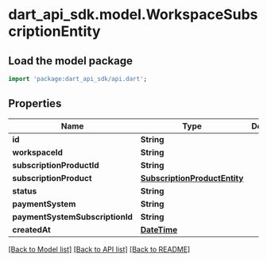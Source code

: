 # dart_api_sdk.model.WorkspaceSubscriptionEntity

## Load the model package
```dart
import 'package:dart_api_sdk/api.dart';
```

## Properties
Name | Type | Description | Notes
------------ | ------------- | ------------- | -------------
**id** | **String** |  | 
**workspaceId** | **String** |  | 
**subscriptionProductId** | **String** |  | 
**subscriptionProduct** | [**SubscriptionProductEntity**](SubscriptionProductEntity.md) |  | 
**status** | **String** |  | 
**paymentSystem** | **String** |  | 
**paymentSystemSubscriptionId** | **String** |  | 
**createdAt** | [**DateTime**](DateTime.md) |  | 

[[Back to Model list]](../README.md#documentation-for-models) [[Back to API list]](../README.md#documentation-for-api-endpoints) [[Back to README]](../README.md)


